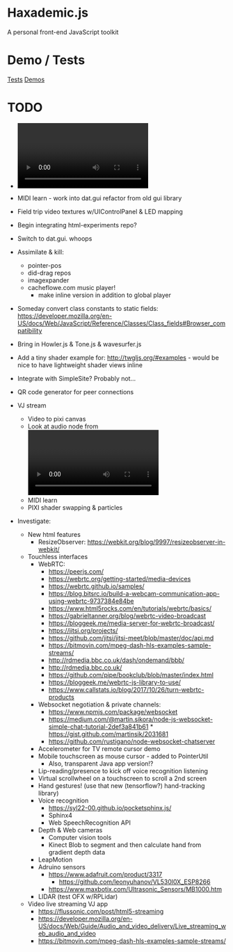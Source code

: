 # Haxademic.js

A personal front-end JavaScript toolkit

# Demo / Tests

[Tests](https://cacheflowe.github.io/haxademic.js/)
[Demos](https://cacheflowe.github.io/haxademic.js/demo)

# TODO

* <video> to SoundFFT test/demo -  https://developer.mozilla.org/en-US/docs/Web/API/AudioContext/createMediaElementSource
* MIDI learn - work into dat.gui refactor from old gui library
* Field trip video textures w/UIControlPanel & LED mapping


* Begin integrating html-experiments repo?
* Switch to dat.gui. whoops
* Assimilate & kill:
  * pointer-pos
  * did-drag repos
  * imagexpander
  * cacheflowe.com music player!
    * make inline version in addition to global player
* Someday convert class constants to static fields: https://developer.mozilla.org/en-US/docs/Web/JavaScript/Reference/Classes/Class_fields#Browser_compatibility
* Bring in Howler.js & Tone.js & wavesurfer.js
* Add a tiny shader example for: http://twgljs.org/#examples - would be nice to have lightweight shader views inline
* Integrate with SimpleSite? Probably not...
* QR code generator for peer connections
* VJ stream
  * Video to pixi canvas
  * Look at audio node from <video> source for FFT on video: https://developer.mozilla.org/en-US/docs/Web/API/AudioContext/createMediaElementSource
  * MIDI learn
  * PIXI shader swapping & particles
* Investigate:
  * New html features
    * ResizeObserver: https://webkit.org/blog/9997/resizeobserver-in-webkit/
  * Touchless interfaces
    * WebRTC: 
      * https://peerjs.com/
      * https://webrtc.org/getting-started/media-devices
      * https://webrtc.github.io/samples/
      * https://blog.bitsrc.io/build-a-webcam-communication-app-using-webrtc-9737384e84be
      * https://www.html5rocks.com/en/tutorials/webrtc/basics/
      * https://gabrieltanner.org/blog/webrtc-video-broadcast
      * https://bloggeek.me/media-server-for-webrtc-broadcast/
      * https://jitsi.org/projects/
      * https://github.com/jitsi/jitsi-meet/blob/master/doc/api.md
      * https://bitmovin.com/mpeg-dash-hls-examples-sample-streams/
      * http://rdmedia.bbc.co.uk/dash/ondemand/bbb/
      * http://rdmedia.bbc.co.uk/
      * https://github.com/pipe/bookclub/blob/master/index.html
      * https://bloggeek.me/webrtc-js-library-to-use/
      * https://www.callstats.io/blog/2017/10/26/turn-webrtc-products
    * Websocket negotiation & private channels:
      * https://www.npmjs.com/package/websocket
      * https://medium.com/@martin.sikora/node-js-websocket-simple-chat-tutorial-2def3a841b61 * https://gist.github.com/martinsik/2031681
      * https://github.com/rustigano/node-websocket-chatserver
    * Accelerometer for TV remote cursor demo
    * Mobile touchscreen as mouse cursor - added to PointerUtil
      * Also, transparent Java app version!?
    * Lip-reading/presence to kick off voice recognition listening
    * Virtual scrollwheel on a touchscreen to scroll a 2nd screen
    * Hand gestures! (use that new (tensorflow?) hand-tracking library)
    * Voice recognition
      * https://syl22-00.github.io/pocketsphinx.js/
      * Sphinx4
      * Web SpeechRecognition API
    * Depth & Web cameras
      * Computer vision tools
      * Kinect Blob to segment and then calculate hand from gradient depth data
    * LeapMotion
    * Adruino sensors
      * https://www.adafruit.com/product/3317
        * https://github.com/leonyuhanov/VL530l0X_ESP8266
      * https://www.maxbotix.com/Ultrasonic_Sensors/MB1000.htm
    * LIDAR (test OFX w/RPLidar)
  * Video live streaming VJ app
    * https://flussonic.com/post/html5-streaming
    * https://developer.mozilla.org/en-US/docs/Web/Guide/Audio_and_video_delivery/Live_streaming_web_audio_and_video
    * https://bitmovin.com/mpeg-dash-hls-examples-sample-streams/